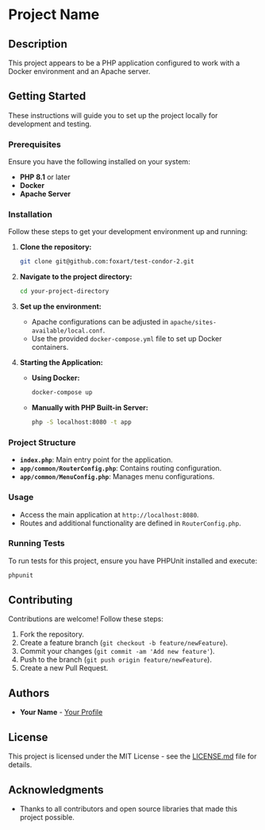 
# Project Name

## Description

This project appears to be a PHP application configured to work with a Docker environment and an Apache server.


## Getting Started

These instructions will guide you to set up the project locally for development and testing.

### Prerequisites

Ensure you have the following installed on your system:
- **PHP 8.1** or later
- **Docker**
- **Apache Server**

### Installation

Follow these steps to get your development environment up and running:

1. **Clone the repository:**
    ```bash
    git clone git@github.com:foxart/test-condor-2.git
    ```

2. **Navigate to the project directory:**
    ```bash
    cd your-project-directory
    ```

3. **Set up the environment:**
   - Apache configurations can be adjusted in `apache/sites-available/local.conf`.
   - Use the provided `docker-compose.yml` file to set up Docker containers.

4. **Starting the Application:**
    - **Using Docker:**
      ```bash
      docker-compose up
      ```
    - **Manually with PHP Built-in Server:**
      ```bash
      php -S localhost:8080 -t app
      ```

### Project Structure

- **`index.php`**: Main entry point for the application.
- **`app/common/RouterConfig.php`**: Contains routing configuration.
- **`app/common/MenuConfig.php`**: Manages menu configurations.

### Usage

- Access the main application at `http://localhost:8080`.
- Routes and additional functionality are defined in `RouterConfig.php`.

### Running Tests

To run tests for this project, ensure you have PHPUnit installed and execute:

```bash
phpunit
```

## Contributing

Contributions are welcome! Follow these steps:

1. Fork the repository.
2. Create a feature branch (`git checkout -b feature/newFeature`).
3. Commit your changes (`git commit -am 'Add new feature'`).
4. Push to the branch (`git push origin feature/newFeature`).
5. Create a new Pull Request.

## Authors

- **Your Name** - [Your Profile](https://github.com/your-profile)

## License

This project is licensed under the MIT License - see the [LICENSE.md](LICENSE.md) file for details.

## Acknowledgments

- Thanks to all contributors and open source libraries that made this project possible.

